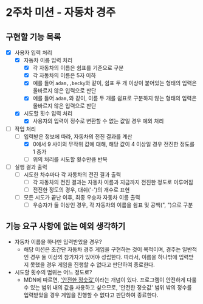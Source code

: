 # 2주차 미션 - 자동차 경주

## 구현할 기능 목록

- [x] 사용자 입력 처리
  - [x] 자동차 이름 입력 처리
    - [x] 각 자동차의 이름은 쉼표를 기준으로 구분
    - [x] 각 자동차의 이름은 5자 이하
    - [x] 예를 들어 `adam,,becky`와 같이, 쉼표 두 개 이상이 붙어있는 형태의 입력은 올바르지 않은 입력으로 판단
    - [x] 예를 들어 `adam,`와 같이, 이름 두 개를 쉼표로 구분하지 않는 형태의 입력은 올바르지 않은 입력으로 판단
  - [x] 시도할 횟수 입력 처리
    - [x] 사용자의 입력이 정수로 변환할 수 없는 값일 경우 예외 처리
- [ ] 작업 처리
  - [ ] 입력받은 정보에 따라, 자동차의 전진 결과를 계산
    - [x] 0에서 9 사이의 무작위 값에 대해, 해당 값이 4 이상일 경우 전진한 정도를 1 증가
    - [ ] 위의 처리를 시도할 횟수만큼 반복
- [ ] 실행 결과 출력
  - [ ] 시도한 차수마다 각 자동차의 전진 결과 출력
    - [ ] 각 자동차의 전진 결과는 자동차 이름과 지금까지 전진한 정도로 이루어짐
    - [ ] 전진한 정도의 경우, 대쉬('-')의 개수로 표현
  - [ ] 모든 시도가 끝난 이후, 최종 우승자 자동차 이름 출력
    - [ ] 우승자가 둘 이상인 경우, 각 자동차의 이름을 쉼표 및 공백(", ")으로 구분

## 기능 요구 사항에 없는 예외 생각하기

- 자동차 이름을 하나만 입력받았을 경우?
  - 해당 미션은 초간단 자동차 경주 게임을 구현하는 것이 목적이며, 경주는 일반적인 경우 둘 이상의 참가자가 있어야 성립한다. 따라서, 이름을 하나밖에 입력받지 못했을 경우 게임을 진행할 수 없다고 판단하여 종료한다.
- 시도할 횟수의 범위는 어느 정도로?
  - MDN에 따르면, ['안전한 정숫값'](https://developer.mozilla.org/ko/docs/Web/JavaScript/Reference/Global_Objects/Number/isSafeInteger)이라는 개념이 있다. 프로그램이 안전하게 다룰 수 있는 범위 내의 값을 사용하고 싶으므로, '안전한 정숫값' 범위 밖의 정수를 입력받았을 경우 게임을 진행할 수 없다고 판단하여 종료한다.
